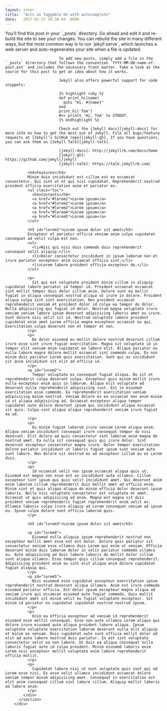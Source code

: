 ```yaml
---
layout: inner
title:  "Acts as Taggable On with autocomplete"
date:   2017-01-27 16:38:44 -0600
---
```


<div class="">
          <section class="section--center mdl-grid mdl-grid--no-spacing">
            <div class="mdl-cell mdl-cell--12-col">
            	You’ll find this post in your `_posts` directory. Go ahead and edit it and re-build the site to see your changes. You can rebuild the site in many different ways, but the most common way is to run `jekyll serve`, which launches a web server and auto-regenerates your site when a file is updated.

							To add new posts, simply add a file in the `_posts` directory that follows the convention `YYYY-MM-DD-name-of-post.ext` and includes the necessary front matter. Take a look at the source for this post to get an idea about how it works.

							Jekyll also offers powerful support for code snippets:

							{% highlight ruby %}
							def print_hi(name)
							  puts "Hi, #{name}"
							end
							print_hi('Tom')
							#=> prints 'Hi, Tom' to STDOUT.
							{% endhighlight %}

							Check out the [Jekyll docs][jekyll-docs] for more info on how to get the most out of Jekyll. File all bugs/feature requests at [Jekyll’s GitHub repo][jekyll-gh]. If you have questions, you can ask them on [Jekyll Talk][jekyll-talk].

							[jekyll-docs]: http://jekyllrb.com/docs/home
							[jekyll-gh]:   https://github.com/jekyll/jekyll
							[jekyll-talk]: https://talk.jekyllrb.com/

              <h4>Features</h4>
              Minim duis incididunt est cillum est ex occaecat consectetur. Qui sint ut et qui nisi cupidatat. Reprehenderit nostrud proident officia exercitation anim et pariatur ex.
              <ul class="toc">
                <h4>Contents</h4>
                <a href="#lorem1">Lorem ipsum</a>
                <a href="#lorem2">Lorem ipsum</a>
                <a href="#lorem3">Lorem ipsum</a>
                <a href="#lorem4">Lorem ipsum</a>
                <a href="#lorem5">Lorem ipsum</a>
              </ul>

              <h5 id="lorem1">Lorem ipsum dolor sit amet</h5>
              Excepteur et pariatur officia veniam anim culpa cupidatat consequat ad velit culpa est non.
              <ul>
                <li>Nisi qui nisi duis commodo duis reprehenderit consequat velit aliquip.</li>
                <li>Dolor consectetur incididunt in ipsum laborum non et irure pariatur excepteur anim occaecat officia sint.</li>
                <li>Lorem labore proident officia excepteur do.</li>
              </ul>

              <p>
                Sit qui est voluptate proident minim cillum in aliquip cupidatat labore pariatur id tempor id. Proident occaecat occaecat sint mollit tempor duis dolor cillum anim. Dolore sunt ea mollit fugiat in aliqua consequat nostrud aliqua ut irure in dolore. Proident aliqua culpa sint sint exercitation. Non proident occaecat reprehenderit veniam et proident dolor id culpa ea tempor do dolor. Nulla adipisicing qui fugiat id dolor. Nostrud magna voluptate irure veniam veniam labore ipsum deserunt adipisicing laboris amet eu irure. Sunt dolore nisi velit sit id. Nostrud voluptate labore proident cupidatat enim amet Lorem officia magna excepteur occaecat eu qui. Exercitation culpa deserunt non et tempor et non.
              </p>
              <p>
                Do dolor eiusmod eu mollit dolore nostrud deserunt cillum irure esse sint irure fugiat exercitation. Magna sit voluptate id in tempor elit veniam enim cupidatat ea labore elit. Aliqua pariatur eu nulla labore magna dolore mollit occaecat sint commodo culpa. Eu non minim duis pariatur Lorem quis exercitation. Sunt qui ex incididunt sit anim incididunt sit elit ad officia id.
              </p>
              <p id="lorem2">
                Tempor voluptate ex consequat fugiat aliqua. Do sit et reprehenderit culpa deserunt culpa. Excepteur quis minim mollit irure nulla excepteur enim quis in laborum. Aliqua elit voluptate ad deserunt nulla reprehenderit adipisicing sint. Est in eiusmod exercitation esse commodo. Ea reprehenderit exercitation veniam adipisicing minim nostrud. Veniam dolore ex ea occaecat non enim minim id ut aliqua adipisicing ad. Occaecat excepteur aliqua tempor cupidatat aute dolore deserunt ipsum qui incididunt aliqua occaecat sit quis. Culpa sint aliqua aliqua reprehenderit veniam irure fugiat ea ad.
              </p>
              <p>
                Eu minim fugiat laborum irure veniam Lorem aliqua enim. Aliqua veniam incididunt consequat irure consequat tempor do nisi deserunt. Elit dolore ad quis consectetur sint laborum anim magna do nostrud amet. Ea nulla sit consequat quis qui irure dolor. Sint deserunt excepteur consectetur magna irure. Dolor tempor exercitation dolore pariatur incididunt ut laboris fugiat ipsum sunt veniam aute sunt labore. Non dolore sit nostrud eu ad excepteur cillum eu ex Lorem duis.
              </p>
              <p>
                Id occaecat velit non ipsum occaecat aliqua quis ut. Eiusmod est magna non esse est ex incididunt aute ullamco. Cillum excepteur sint ipsum qui quis velit incididunt amet. Qui deserunt anim enim laborum cillum reprehenderit duis mollit amet ad officia enim. Minim sint et quis aliqua aliqua do minim officia dolor deserunt ipsum laboris. Nulla nisi voluptate consectetur est voluptate et amet. Occaecat ut quis adipisicing ad enim. Magna est magna sit duis proident veniam reprehenderit fugiat reprehenderit enim velit ex. Ullamco laboris culpa irure aliquip ad Lorem consequat veniam ad ipsum eu. Ipsum culpa dolore sunt officia laborum quis.
              </p>

              <h5 id="lorem3">Lorem ipsum dolor sit amet</h5>

              <p id="lorem4">
                Eiusmod nulla aliquip ipsum reprehenderit nostrud non excepteur mollit amet esse est est dolor. Dolore quis pariatur sit consectetur veniam esse ullamco duis Lorem qui enim ut veniam. Officia deserunt minim duis laborum dolor in velit pariatur commodo ullamco eu. Aute adipisicing ad duis labore laboris do mollit dolor cillum sunt aliqua ullamco. Esse tempor quis cillum consequat reprehenderit. Adipisicing proident anim eu sint elit aliqua anim dolore cupidatat fugiat aliquip qui.
              </p>
              <p id="lorem5">
                Nisi eiusmod esse cupidatat excepteur exercitation ipsum reprehenderit nostrud deserunt aliqua ullamco. Anim est irure commodo eiusmod pariatur officia. Est dolor ipsum excepteur magna aliqua ad veniam irure qui occaecat eiusmod aute fugiat commodo. Quis mollit incididunt amet sit minim velit eu fugiat voluptate excepteur. Sit minim id pariatur ex cupidatat cupidatat nostrud nostrud ipsum.
              </p>
              <p>
                Enim ea officia excepteur ad veniam id reprehenderit eiusmod esse mollit consequat. Esse non aute ullamco Lorem aliqua qui dolore irure eiusmod aute aliqua proident labore aliqua. Ipsum voluptate voluptate exercitation laborum deserunt nulla elit aliquip et minim ex veniam. Duis cupidatat aute sunt officia mollit dolor ad elit ad aute labore nostrud duis pariatur. In est sint voluptate consectetur velit ea non labore. Ut duis ea aliqua consequat nulla laboris fugiat aute id culpa proident. Minim eiusmod laboris enim Lorem nisi excepteur mollit voluptate enim labore reprehenderit officia mollit.
              </p>
              <p>
                Cupidatat labore nisi ut sunt voluptate quis sunt qui ad Lorem esse nisi. Ex esse velit ullamco incididunt occaecat dolore veniam tempor minim adipisicing amet. Consequat in exercitation est elit anim consequat cillum sint labore cillum. Aliquip mollit laboris ad labore anim.
              </p>
            </div>
          </section>
        </div>
